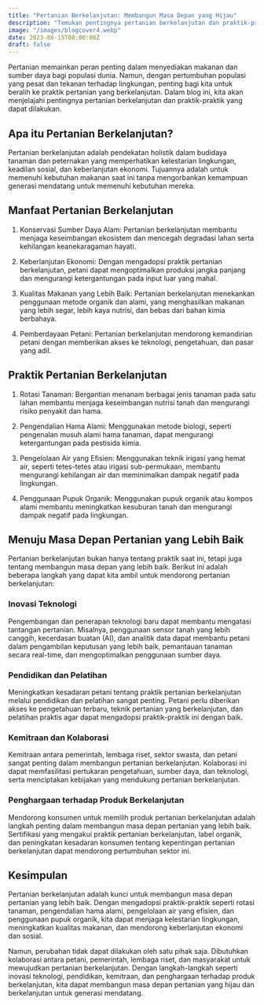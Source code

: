 ```yaml
---
title: "Pertanian Berkelanjutan: Membangun Masa Depan yang Hijau"
description: "Temukan pentingnya pertanian berkelanjutan dan praktik-praktik yang dapat dilakukan untuk membangun masa depan pertanian yang lebih baik."
image: "/images/blogcover4.webp"
date: 2023-06-15T08:00:00Z
draft: false
---
```


Pertanian memainkan peran penting dalam menyediakan makanan dan sumber daya bagi populasi dunia. Namun, dengan pertumbuhan populasi yang pesat dan tekanan terhadap lingkungan, penting bagi kita untuk beralih ke praktik pertanian yang berkelanjutan. Dalam blog ini, kita akan menjelajahi pentingnya pertanian berkelanjutan dan praktik-praktik yang dapat dilakukan.

## Apa itu Pertanian Berkelanjutan?

Pertanian berkelanjutan adalah pendekatan holistik dalam budidaya tanaman dan peternakan yang memperhatikan kelestarian lingkungan, keadilan sosial, dan keberlanjutan ekonomi. Tujuannya adalah untuk memenuhi kebutuhan makanan saat ini tanpa mengorbankan kemampuan generasi mendatang untuk memenuhi kebutuhan mereka.

## Manfaat Pertanian Berkelanjutan

1. Konservasi Sumber Daya Alam: Pertanian berkelanjutan membantu menjaga keseimbangan ekosistem dan mencegah degradasi lahan serta kehilangan keanekaragaman hayati.

2. Keberlanjutan Ekonomi: Dengan mengadopsi praktik pertanian berkelanjutan, petani dapat mengoptimalkan produksi jangka panjang dan mengurangi ketergantungan pada input luar yang mahal.

3. Kualitas Makanan yang Lebih Baik: Pertanian berkelanjutan menekankan penggunaan metode organik dan alami, yang menghasilkan makanan yang lebih segar, lebih kaya nutrisi, dan bebas dari bahan kimia berbahaya.

4. Pemberdayaan Petani: Pertanian berkelanjutan mendorong kemandirian petani dengan memberikan akses ke teknologi, pengetahuan, dan pasar yang adil.

## Praktik Pertanian Berkelanjutan

1. Rotasi Tanaman: Bergantian menanam berbagai jenis tanaman pada satu lahan membantu menjaga keseimbangan nutrisi tanah dan mengurangi risiko penyakit dan hama.

2. Pengendalian Hama Alami: Menggunakan metode biologi, seperti pengenalan musuh alami hama tanaman, dapat mengurangi ketergantungan pada pestisida kimia.

3. Pengelolaan Air yang Efisien: Menggunakan teknik irigasi yang hemat air, seperti tetes-tetes atau irigasi sub-permukaan, membantu mengurangi kehilangan air dan meminimalkan dampak negatif pada lingkungan.

4. Penggunaan Pupuk Organik: Menggunakan pupuk organik atau kompos alami membantu meningkatkan kesuburan tanah dan mengurangi dampak negatif pada lingkungan.

## Menuju Masa Depan Pertanian yang Lebih Baik

Pertanian berkelanjutan bukan hanya tentang praktik saat ini, tetapi juga tentang membangun masa depan yang lebih baik. Berikut ini adalah beberapa langkah yang dapat kita ambil untuk mendorong pertanian berkelanjutan:

### Inovasi Teknologi

Pengembangan dan penerapan teknologi baru dapat membantu mengatasi tantangan pertanian. Misalnya, penggunaan sensor tanah yang lebih canggih, kecerdasan buatan (AI), dan analitik data dapat membantu petani dalam pengambilan keputusan yang lebih baik, pemantauan tanaman secara real-time, dan mengoptimalkan penggunaan sumber daya.

### Pendidikan dan Pelatihan

Meningkatkan kesadaran petani tentang praktik pertanian berkelanjutan melalui pendidikan dan pelatihan sangat penting. Petani perlu diberikan akses ke pengetahuan terbaru, teknik pertanian yang berkelanjutan, dan pelatihan praktis agar dapat mengadopsi praktik-praktik ini dengan baik.

### Kemitraan dan Kolaborasi

Kemitraan antara pemerintah, lembaga riset, sektor swasta, dan petani sangat penting dalam membangun pertanian berkelanjutan. Kolaborasi ini dapat memfasilitasi pertukaran pengetahuan, sumber daya, dan teknologi, serta menciptakan kebijakan yang mendukung pertanian berkelanjutan.

### Penghargaan terhadap Produk Berkelanjutan

Mendorong konsumen untuk memilih produk pertanian berkelanjutan adalah langkah penting dalam membangun masa depan pertanian yang lebih baik. Sertifikasi yang mengakui praktik pertanian berkelanjutan, label organik, dan peningkatan kesadaran konsumen tentang kepentingan pertanian berkelanjutan dapat mendorong pertumbuhan sektor ini.

## Kesimpulan

Pertanian berkelanjutan adalah kunci untuk membangun masa depan pertanian yang lebih baik. Dengan mengadopsi praktik-praktik seperti rotasi tanaman, pengendalian hama alami, pengelolaan air yang efisien, dan penggunaan pupuk organik, kita dapat menjaga kelestarian lingkungan, meningkatkan kualitas makanan, dan mendorong keberlanjutan ekonomi dan sosial.

Namun, perubahan tidak dapat dilakukan oleh satu pihak saja. Dibutuhkan kolaborasi antara petani, pemerintah, lembaga riset, dan masyarakat untuk mewujudkan pertanian berkelanjutan. Dengan langkah-langkah seperti inovasi teknologi, pendidikan, kemitraan, dan penghargaan terhadap produk berkelanjutan, kita dapat membangun masa depan pertanian yang hijau dan berkelanjutan untuk generasi mendatang.
